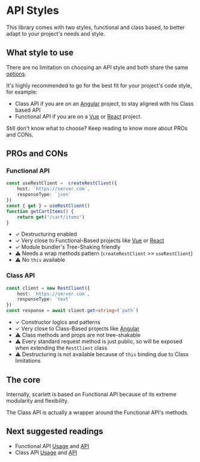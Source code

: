 # API Styles

This library comes with two styles, functional and class based, to better adapt to your project's needs and style.

## What style to use

There are no limitation on choosing an API style and both share the same [options](/api/rest-client-options).

It's highly recommended to go for the best fit for your project's code style, for example:
* Class API if you are on an [Angular](https://angular.io/) project, to stay aligned with his Class based API
* Functional API if you are on a [Vue](https://vuejs.org/) or [React](https://react.dev/) project.

Still don't know what to choose? Keep reading to know more about PROs and CONs.

## PROs and CONs

### Functional API

```typescript
const useRestClient =  createRestClient({
	host: `https://server.com`,
	responseType: `json`
})
const { get } = useRestClient()
function getCartItems() {
	return get("/cart/items")
}
```
 * ✓ Destructuring enabled
 * ✓ Very close to Functional-Based projects like [Vue](https://vuejs.org/) or [React](https://react.dev/)
 * ✓ Module bundler's Tree-Shaking friendly
 * ⚠️ Needs a wrap methods pattern (`createRestClient` >> `useRestClient`)
 * ⚠️ No `this` available

### Class API

```typescript
const client = new RestClient({
	host: `https://server.com`,
	responseType: `text`
})
const response = await client.get<string>(`path`)
```
 * ✓ Constructor logics and patterns
 * ✓ Very close to Class-Based projects like [Angular](https://angular.io/)
 * ⚠️ Class methods and props are not tree-shakable
 * ⚠️ Every standard request method is just public, so will be exposed when extending the `RestClient` class
 * ⚠️ Destructuring is not available because of `this` binding due to Class limitations

## The core

Internally, scarlett is based on Functional API because of its extreme modularity and flexibility.

The Class API is actually a wrapper around the Functional API's methods.

## Next suggested readings

* Functional API [Usage](/guide/functional) and [API](/api/functional)
* Class API [Usage](/guide/class) and [API](/api/class)